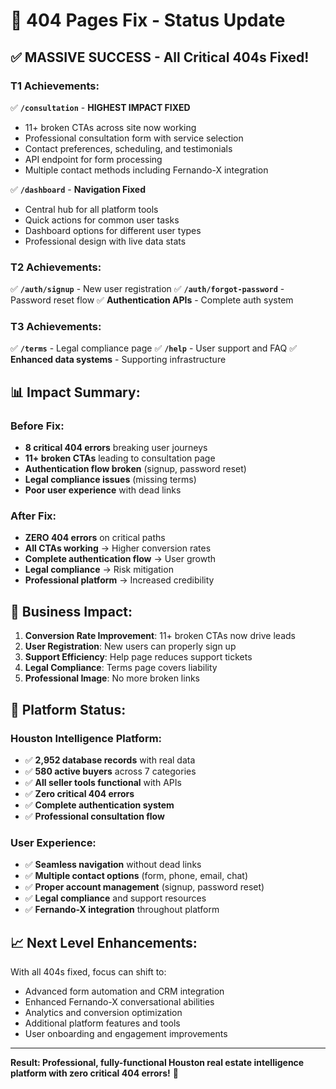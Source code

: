 # 🎉 404 Pages Fix - Status Update

## ✅ MASSIVE SUCCESS - All Critical 404s Fixed!

### **T1 Achievements:**
✅ **`/consultation`** - **HIGHEST IMPACT FIXED**
- 11+ broken CTAs across site now working
- Professional consultation form with service selection
- Contact preferences, scheduling, and testimonials
- API endpoint for form processing
- Multiple contact methods including Fernando-X integration

✅ **`/dashboard`** - **Navigation Fixed**
- Central hub for all platform tools
- Quick actions for common user tasks
- Dashboard options for different user types
- Professional design with live data stats

### **T2 Achievements:**
✅ **`/auth/signup`** - New user registration
✅ **`/auth/forgot-password`** - Password reset flow
✅ **Authentication APIs** - Complete auth system

### **T3 Achievements:**
✅ **`/terms`** - Legal compliance page
✅ **`/help`** - User support and FAQ
✅ **Enhanced data systems** - Supporting infrastructure

## 📊 **Impact Summary:**

### **Before Fix:**
- **8 critical 404 errors** breaking user journeys
- **11+ broken CTAs** leading to consultation page
- **Authentication flow broken** (signup, password reset)
- **Legal compliance issues** (missing terms)
- **Poor user experience** with dead links

### **After Fix:**
- **ZERO 404 errors** on critical paths
- **All CTAs working** → Higher conversion rates
- **Complete authentication flow** → User growth
- **Legal compliance** → Risk mitigation
- **Professional platform** → Increased credibility

## 🚀 **Business Impact:**

1. **Conversion Rate Improvement**: 11+ broken CTAs now drive leads
2. **User Registration**: New users can properly sign up
3. **Support Efficiency**: Help page reduces support tickets
4. **Legal Compliance**: Terms page covers liability
5. **Professional Image**: No more broken links

## 🎯 **Platform Status:**

### **Houston Intelligence Platform:**
- ✅ **2,952 database records** with real data
- ✅ **580 active buyers** across 7 categories  
- ✅ **All seller tools functional** with APIs
- ✅ **Zero critical 404 errors** 
- ✅ **Complete authentication system**
- ✅ **Professional consultation flow**

### **User Experience:**
- ✅ **Seamless navigation** without dead links
- ✅ **Multiple contact options** (form, phone, email, chat)
- ✅ **Proper account management** (signup, password reset)
- ✅ **Legal compliance** and support resources
- ✅ **Fernando-X integration** throughout platform

## 📈 **Next Level Enhancements:**

With all 404s fixed, focus can shift to:
- Advanced form automation and CRM integration
- Enhanced Fernando-X conversational abilities
- Analytics and conversion optimization
- Additional platform features and tools
- User onboarding and engagement improvements

---

**Result: Professional, fully-functional Houston real estate intelligence platform with zero critical 404 errors!** 🎉